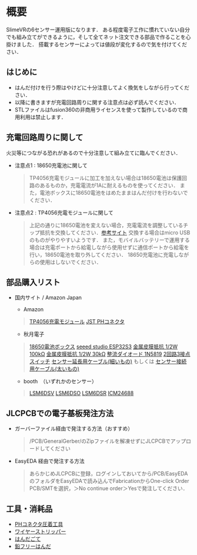 # 概要
SlimeVRの6センサー運用版になります．
ある程度電子工作に慣れていない自分でも組み立てができるように，そして全てネット注文できる部品で作ることを心掛けました．
搭載するセンサーによっては値段が変化するので気を付けてください．

## はじめに
* はんだ付けを行う際はやけどに十分注意してよく換気をしながら行ってください．
* 以降に書きますが充電回路周りに関する注意点は必ず読んでください．
* STLファイルはfusion360の非商用ライセンスを使って製作しているので商用利用は禁止します．

## 充電回路周りに関して
火災等につながる恐れがあるので十分注意して組み立てに臨んでください．
* 注意点1 : 18650充電池に関して
  > TP4056充電モジュールに加工を加えない場合は18650電池は保護回路のあるものか，充電電流が1Aに耐えるものを使ってください．
  > また，電池ボックスに18650電池をはめたままはんだ付けを行わないでください．
* 注意点2 : TP4056充電モジュールに関して
  > 上記の通りに18650電池を変えない場合，充電電流を調整しているチップ抵抗を交換してください．[参考サイト](https://labo.mycabin.net/electronics-programming/1304/)
  > 交換する場合はmicro USBのものがやりやすいようです．
  > また，モバイルバッテリーで運用する場合は充電ポートから給電しながら使用せずに通信ポートから給電を行い，18650電池を取り外してください．
  > 18650充電池に充電しながらの使用はしないでください．

## 部品購入リスト
* 国内サイト / Amazon Japan
  * Amazon
  > [TP4056充電モジュール](https://amzn.asia/d/jdhtNvE)
  > [JST PHコネクタ](https://www.amazon.co.jp/dp/B08JYNRTS1?ref=ppx_yo2ov_dt_b_fed_asin_title)

  * 秋月電子
  > [18650電池ボックス](https://akizukidenshi.com/catalog/g/g129374/)
  > [seeed studio ESP32S3](https://akizukidenshi.com/catalog/g/g118078/)
  > [金属皮膜抵抗 1/2W 100kΩ](https://akizukidenshi.com/catalog/g/g116656/)
  > [金属皮膜抵抗 1/2W 30kΩ](https://akizukidenshi.com/catalog/g/g116650/)
  > [整流ダイオード 1N5819](https://akizukidenshi.com/catalog/g/g117244/)
  > [2回路3接点スイッチ](https://akizukidenshi.com/catalog/g/g115703/)
  > [センサー延長用ケーブル(細いもの)](https://akizukidenshi.com/catalog/g/g111091/)
  >  もしくは
  > [センサー接続用ケーブル(太いもの)](https://akizukidenshi.com/catalog/g/g111611/)

  * booth　（いずれかのセンサー）
  > [LSM6DSV](https://booth.pm/ja/items/5606882)
  > [LSM6DSO](https://booth.pm/ja/items/6048000)
  > [LSM6DSR](https://booth.pm/ja/items/6098975)
  > [ICM24688](https://booth.pm/ja/items/6053051)

## JLCPCBでの電子基板発注方法
* ガーバーファイル経由で発注する方法（おすすめ）
  > /PCB/GeneralGerber/のZipファイルを解凍せずにJLCPCBでアップロードしてください
* EasyEDA 経由で発注する方法
  > あらかじめJLCPCBに登録，ログインしておいてから/PCB/EasyEDAのフォルダをEasyEDAで読み込んでFabricationからOne-click Order PCB/SMTを選択，＞No continue order＞Yesで発注してください．

## 工具・消耗品
* [PHコネクタ圧着工具](https://amzn.asia/d/fIVv21o)
* [ワイヤーストリッパー](https://akizukidenshi.com/catalog/g/g129524/)
* [はんだごて](https://amzn.asia/d/cYUjaue)
* [鉛フリーはんだ](https://akizukidenshi.com/catalog/g/g129524/)
